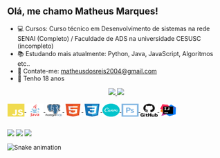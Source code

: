 ## Olá, me chamo Matheus Marques!

- 💻 Cursos: Curso técnico em Desenvolvimento de sistemas na rede SENAI (Completo) / Faculdade de ADS na universidade CESUSC (incompleto)
- 📚 Estudando mais atualmente: Python, Java, JavaScript, Algoritmos etc.. 
- 💾 Contate-me: matheusdosreis2004@gmail.com
- 🎈 Tenho 18 anos


<div align="center">
  <a href="https://github.com/MatheusMMarques">
  <img height="180em" src="https://github-readme-stats.vercel.app/api?username=MatheusMMarques&show_icons=true&theme=dracula&include_all_commits=true&count_private=true"/>
  <img height="180em" src="https://github-readme-stats.vercel.app/api/top-langs/?username=MatheusMMarques&layout=compact&langs_count=7&theme=dracula"/>       
</div>
  
  
<div style="display: inline_block"><br>
  <img align="center" alt="Matheus-Js" height="30" width="40" src="https://raw.githubusercontent.com/devicons/devicon/master/icons/javascript/javascript-plain.svg">
  <img align="center" alt="Matheus-Java" height="30" width="40" src="https://raw.githubusercontent.com/devicons/devicon/master/icons/java/java-original-wordmark.svg">
  <img align="center" alt="Matheus-Postgress" height="30" width="40" src="https://raw.githubusercontent.com/devicons/devicon/master/icons/postgresql/postgresql-original-wordmark.svg">
  <img align="center" alt="Matheus-HTML" height="30" width="40" src="https://raw.githubusercontent.com/devicons/devicon/master/icons/html5/html5-original.svg">
  <img align="center" alt="Matheus-CSS" height="30" width="40" src="https://raw.githubusercontent.com/devicons/devicon/master/icons/css3/css3-original.svg">
  <img align="center" alt="Matheus-Canva" height="30" width="40" src="https://raw.githubusercontent.com/devicons/devicon/master/icons/canva/canva-original.svg">
  <img align="center" alt="Matheus-Photoshop" height="30" width="40" src="https://raw.githubusercontent.com/devicons/devicon/master/icons/photoshop/photoshop-line.svg">
  <img align="center" alt="Matheus-GitHub" height="30" width="40" src="https://raw.githubusercontent.com/devicons/devicon/master/icons/github/github-original-wordmark.svg">
  <img align="center" alt="Matheus-Intelij" height="30" width="40" src="https://raw.githubusercontent.com/devicons/devicon/master/icons/intellij/intellij-original.svg">
 </div>
  
  ##
  
 <div> 
  <a href="https://instagram.com/matheus.maarques" target="_blank"><img src="https://img.shields.io/badge/-Instagram-%23E4405F?style=for-the-badge&logo=instagram&logoColor=white" target="_blank"></a>
  <a href = "mailto:matheusdosreis2004@gmail.com"><img src="https://img.shields.io/badge/-Gmail-%23333?style=for-the-badge&logo=gmail&logoColor=white" target="_blank"></a>
  <a href="https://www.linkedin.com/in/matheus-marques-817a2b20b" target="_blank"><img src="https://img.shields.io/badge/-LinkedIn-%230077B5?style=for-the-badge&logo=linkedin&logoColor=white" target="_blank"></a>   
 </div>
 
 
 ![Snake animation](https://github.com/MatheusMMarques/MatheusMMarques/blob/output/github-contribution-grid-snake.svg)
   
  
  
